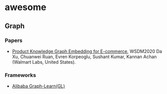 # awesome

## Graph

### Papers

- [Product Knowledge Graph Embedding for E-commerce](https://arxiv.org/pdf/1911.12481v1), WSDM2020
  Da Xu, Chuanwei Ruan, Evren Korpeoglu, Sushant Kumar, Kannan Achan (Walmart Labs, United States).

### Frameworks

- [Alibaba Graph-Learn(GL)](https://github.com/alibaba/graph-learn)
